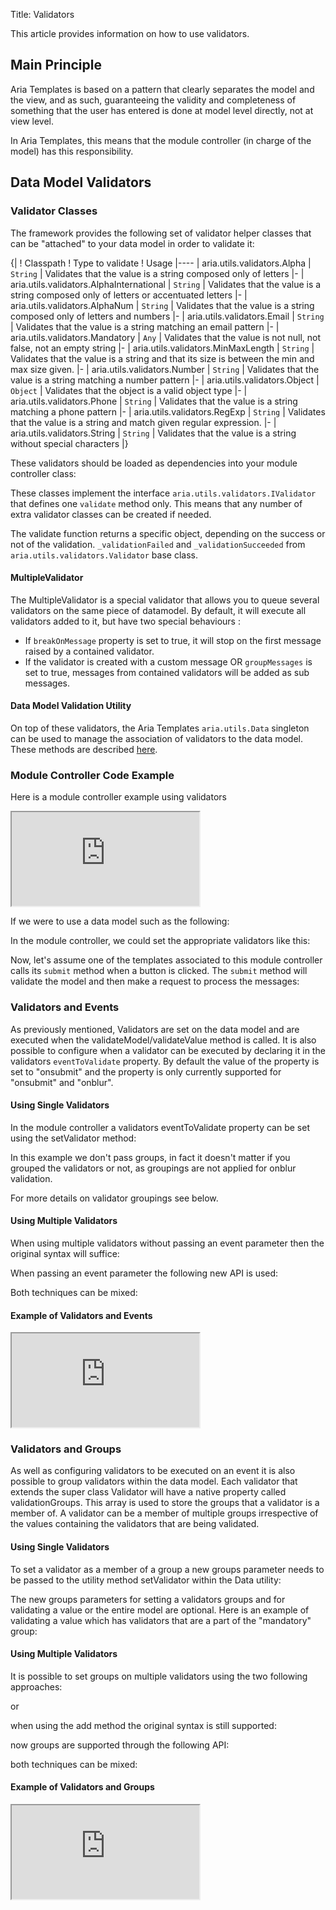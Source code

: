 Title: Validators


This article provides information on how to use validators. 

## Main Principle

Aria Templates is based on a pattern that clearly separates the model and the view, and as such, guaranteeing the validity and completeness of something that the user has entered is done at model level directly, not at view level.

In Aria Templates, this means that the module controller (in charge of the model) has this responsibility.

## Data Model Validators

### Validator Classes

The framework provides the following set of validator helper classes that can be "attached" to your data model in order to validate it:

{|
! Classpath
! Type to validate
! Usage
|----
| aria.utils.validators.Alpha
| `String`
| Validates that the value is a string composed only of letters
|-
| aria.utils.validators.AlphaInternational
| `String`
| Validates that the value is a string composed only of letters or accentuated letters
|-
| aria.utils.validators.AlphaNum
| `String`
| Validates that the value is a string composed only of letters and numbers
|-
| aria.utils.validators.Email
| `String`
| Validates that the value is a string matching an email pattern
|-
| aria.utils.validators.Mandatory
| `Any`
| Validates that the value is not null, not false, not an empty string
|-
| aria.utils.validators.MinMaxLength
| `String`
| Validates that the value is a string and that its size is between the min and max size given.
|-
| aria.utils.validators.Number
| `String`
| Validates that the value is a string matching a number pattern
|-
| aria.utils.validators.Object
| `Object`
| Validates that the object is a valid object type
|-
| aria.utils.validators.Phone
| `String`
| Validates that the value is a string matching a phone pattern
|-
| aria.utils.validators.RegExp
| `String`
| Validates that the value is a string and match given regular expression.
|-
| aria.utils.validators.String
| `String`
| Validates that the value is a string without special characters
|}

These validators should be loaded as dependencies into your module controller class:


<script src='http://snippets.ariatemplates.com/snippets/github.com/ariatemplates/documentation-code/%VERSION%/snippets/utils/validators/Validators.js?tag=dependencies&lang=at&outdent=true' defer></script>
 
These classes implement the interface `aria.utils.validators.IValidator` that defines one `validate` method only. This means that any number of extra validator classes can be created if needed.

The validate function returns a specific object, depending on the success or not of the validation. `_validationFailed` and `_validationSucceeded` from `aria.utils.validators.Validator` base class.

#### MultipleValidator

The MultipleValidator is a special validator that allows you to queue several validators on the same piece of datamodel. By default, it will execute all validators added to it, but have two special behaviours :


* If `breakOnMessage` property is set to true, it will stop on the first message raised by a contained validator.
* If the validator is created with a custom message OR `groupMessages` is set to true, messages from contained validators will be added as sub messages.

#### Data Model Validation Utility

On top of these validators, the Aria Templates `aria.utils.Data` singleton can be used to manage the association of validators to the data model.  These methods are described [here](http://ariatemplates.com/aria/guide/apps/apidocs/#aria.utils.Data).

### Module Controller Code Example

Here is a module controller example using validators 

<iframe class='samples' src='http://snippets.ariatemplates.com/samples/github.com/ariatemplates/documentation-code/%VERSION%/samples/utils/validators/basic/?skip=1' ></iframe>

If we were to use a data model such as the following:


<script src='http://snippets.ariatemplates.com/snippets/github.com/ariatemplates/documentation-code/%VERSION%/snippets/utils/validators/Validators.js?tag=datamodel&lang=at&outdent=true' defer></script>

In the module controller, we could set the appropriate validators like this:


<script src='http://snippets.ariatemplates.com/snippets/github.com/ariatemplates/documentation-code/%VERSION%/snippets/utils/validators/Validators.js?tag=setvalidators&lang=at&outdent=true' defer></script> 

Now, let's assume one of the templates associated to this module controller calls its `submit` method when a button is clicked. The `submit` method will validate the model and then make a request to process the messages:


<script src='http://snippets.ariatemplates.com/snippets/github.com/ariatemplates/documentation-code/%VERSION%/snippets/utils/validators/Validators.js?tag=submit&lang=at&outdent=true' defer></script>

### Validators and Events

As previously mentioned, Validators are set on the data model and are executed when the validateModel/validateValue method is called.  It is also possible to configure when a validator can be executed by declaring it in the validators `eventToValidate` property.  By default the value of the property is set to "onsubmit" and the property is only currently supported for "onsubmit" and "onblur".

#### Using Single Validators

In the module controller a validators eventToValidate property can be set using the setValidator method: 

<script src='http://snippets.ariatemplates.com/snippets/github.com/ariatemplates/documentation-code/%VERSION%/snippets/utils/validators/Validators.js?tag=eventsSingle&lang=at&outdent=true' defer></script>

In this example we don't pass groups, in fact it doesn't matter if you grouped the validators or not, as groupings are not applied for onblur validation.

For more details on validator groupings see below.

#### Using Multiple Validators

When using multiple validators without passing an event parameter then the original syntax will suffice: 

<script src='http://snippets.ariatemplates.com/snippets/github.com/ariatemplates/documentation-code/%VERSION%/snippets/utils/validators/Validators.js?tag=eventsMultiple1&lang=at&outdent=true' defer></script>

When passing an event parameter the following new API is used:


<script src='http://snippets.ariatemplates.com/snippets/github.com/ariatemplates/documentation-code/%VERSION%/snippets/utils/validators/Validators.js?tag=eventsMultiple2&lang=at&outdent=true' defer></script>

Both techniques can be mixed:


<script src='http://snippets.ariatemplates.com/snippets/github.com/ariatemplates/documentation-code/%VERSION%/snippets/utils/validators/Validators.js?tag=eventsMultiple3&lang=at&outdent=true' defer></script>

#### Example of Validators and Events

<iframe class='samples' src='http://snippets.ariatemplates.com/samples/github.com/ariatemplates/documentation-code/%VERSION%/samples/utils/validators/event/?skip=1' ></iframe>

### Validators and Groups

As well as configuring validators to be executed on an event it is also possible to group validators within the data model.  Each validator that extends the super class Validator will have a native property called validationGroups.  This array is used to store the groups that a validator is a member of.  A validator can be a member of multiple groups irrespective of the values containing the validators that are being validated.

#### Using Single Validators

To set a validator as a member of a group a new groups parameter needs to be passed to the utility method setValidator within the Data utility:


<script src='http://snippets.ariatemplates.com/snippets/github.com/ariatemplates/documentation-code/%VERSION%/snippets/utils/validators/Validators.js?tag=groupsSingle1&lang=at&outdent=true' defer></script>

The new groups parameters for setting a validators groups and for validating a value or the entire model are optional.  Here is an example of validating a value which has validators that are a part of the "mandatory" group:


<script src='http://snippets.ariatemplates.com/snippets/github.com/ariatemplates/documentation-code/%VERSION%/snippets/utils/validators/Validators.js?tag=groupsSingle2&lang=at&outdent=true' defer></script>

#### Using Multiple Validators

It is possible to set groups on multiple validators using the two following approaches: 

<script src='http://snippets.ariatemplates.com/snippets/github.com/ariatemplates/documentation-code/%VERSION%/snippets/utils/validators/Validators.js?tag=groupsMultiple1&lang=at&outdent=true' defer></script>

or

<script src='http://snippets.ariatemplates.com/snippets/github.com/ariatemplates/documentation-code/%VERSION%/snippets/utils/validators/Validators.js?tag=groupsMultiple2&lang=at&outdent=true' defer></script>

when using the add method the original syntax is still supported: 

<script src='http://snippets.ariatemplates.com/snippets/github.com/ariatemplates/documentation-code/%VERSION%/snippets/utils/validators/Validators.js?tag=groupsMultiple3&lang=at&outdent=true' defer></script>

now groups are supported through the following API: 

<script src='http://snippets.ariatemplates.com/snippets/github.com/ariatemplates/documentation-code/%VERSION%/snippets/utils/validators/Validators.js?tag=groupsMultiple4&lang=at&outdent=true' defer></script>

both techniques can be mixed: 

<script src='http://snippets.ariatemplates.com/snippets/github.com/ariatemplates/documentation-code/%VERSION%/snippets/utils/validators/Validators.js?tag=groupsMultiple5&lang=at&outdent=true' defer></script>

#### Example of Validators and Groups

<iframe class='samples' src='http://snippets.ariatemplates.com/samples/github.com/ariatemplates/documentation-code/%VERSION%/samples/utils/validators/group/?skip=1' ></iframe>
